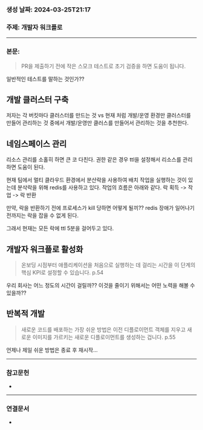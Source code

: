 

### 생성 날짜: 2024-03-25T21:17
### 주제: 개발자 워크플로
---
### 본문:
> PR을 제출하기 전에 작은 스모크 테스트로 초기 검증을 하면 도움이 됩니다.

일반적인 테스트를 말하는 것인가??

## 개발 클러스터 구축

저자는 각 버킷마다 클러스터를 만드는 것 vs 현재 처럼 개발/운영 환경만 클러스터를 만들어 관리하는 것 중에서 개발/운영만 클러스를 만들어서 관리하는 것을 추천한다.

## 네임스페이스 관리
리소스 관리를 소홀히 하면 큰 코 다친다. 권한 같은 경우 ttl을 설정해서 리소스를 관리하면 도움이 된다.

현재 팀에서 멀티 클라우드 환경에서 분산락을 사용하여 배치 작업을 실행하는 것이 있는데 분삭락을 위해 redis를 사용하고 있다. 작업의 흐름은 아래와 같다.
락 획득 -> 작업 -> 락 반환

만약, 락을 반환하기 전에 프로세스가 kill 당하면 어떻게 될끼?? redis 장애가 일어나기 전까지는 락을 잡을 수 없게 된다.

그래서 현재는 모든 락에 ttl 5분을 걸어두고 있다.

## 개발자 워크플로 활성화
> 온보딩 시점부터 애플리케이션을 처음으로 실행하는 데 걸리는 시간을 이 단계의 핵심 KPI로 설정할 수 있습니다. p.54

우리 회사는 어느 정도의 시간이 걸릴까?? 이것을 줄이기 위해서는 어떤 노력을 해볼 수 있을까??

## 반복적 개발
> 새로운 코드를 배포하는 가장 쉬운 방법은 이전 디플로이먼트 객체를 지우고 새로운 이미지를 가르키는 새로운 디플로이먼트를 생성하는 겁니다. p.55

언제나 제일 쉬운 방법은 종료 후 재시작... 


---
### 참고문헌
- 
---
### 연결문서
- 

